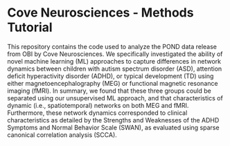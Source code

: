 # Cove Neurosciences - Methods Tutorial

This repository contains the code used to analyze the POND data release from OBI by Cove Neurosciences. We specifically investigated the ability of novel machine learning (ML) approaches to capture differences in network dynamics between children with autism spectrum disorder (ASD), attention deficit hyperactivity disorder (ADHD), or typical development (TD) using either magnetoencephalography (MEG) or functional magnetic resonance imaging (fMRI). In summary, we found that these three groups could be separated using our unsupervised ML approach, and that characteristics of dynamic (i.e., spatiotemporal) networks on both MEG and fMRI. Furthermore, these network dynamics corresponded to clinical characteristics as detailed by the Strengths and Weaknesses of the ADHD Symptoms and Normal Behavior Scale (SWAN), as evaluated using sparse canonical correlation analysis (SCCA).
